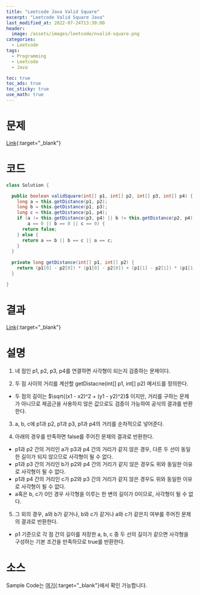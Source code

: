 ```yaml
---
title: "Leetcode Java Valid Square"
excerpt: "Leetcode Valid Square Java"
last_modified_at: 2022-07-24T13:30:00
header:
  image: /assets/images/leetcode/nvalid-square.png
categories:
  - Leetcode
tags:
  - Programming
  - Leetcode
  - Java

toc: true
toc_ads: true
toc_sticky: true
use_math: true
---
```

# 문제
[Link](https://leetcode.com/problems/valid-square/){:target="_blank"}

# 코드
```java
class Solution {

  public boolean validSquare(int[] p1, int[] p2, int[] p3, int[] p4) {
    long a = this.getDistance(p1, p2);
    long b = this.getDistance(p1, p3);
    long c = this.getDistance(p1, p4);
    if (a != this.getDistance(p3, p4) || b != this.getDistance(p2, p4) || c != this.getDistance(p2, p3) ||
        a == 0 || b == 0 || c == 0) {
      return false;
    } else {
      return a == b || b == c || a == c;
    }
  }
    
  private long getDistance(int[] p1, int[] p2) {
    return (p1[0] - p2[0]) * (p1[0] - p2[0]) + (p1[1] - p2[1]) * (p1[1] - p2[1]);
  }

}
```

# 결과
[Link](https://leetcode.com/submissions/detail/755102078/){:target="_blank"}

# 설명
1. 네 점인 p1, p2, p3, p4를 연결하면 사각형이 되는지 검증하는 문제이다.

2. 두 점 사이의 거리를 계산할 getDistacne(int[] p1, int[] p2) 메서드를 정의한다.
- 두 점의 길이는 $\sqrt{(x1 - x2)^2 + (y1 - y2)^2}$ 이지만, 거리를 구하는 문제가 아니므로 제곱근을 사용하지 않은 값으로도 검증이 가능하여 공식의 결과를 반환한다.

3. a, b, c에 p1과 p2, p1과 p3, p1과 p4의 거리를 순차적으로 넣어준다.

4. 아래의 경우를 만족하면 false를 주어진 문제의 결과로 반환한다.
- p1과 p2 간의 거리인 a가 p3과 p4 간의 거리가 같지 않은 경우, 다른 두 선이 동일한 길이가 되지 않으므로 사각형이 될 수 없다.
- p1과 p3 간의 거리인 b가 p2와 p4 간의 거리가 같지 않은 경우도 위와 동일한 이유로 사각형이 될 수 없다.
- p1과 p4 간의 거리인 c가 p2와 p3 간의 거리가 같지 않은 경우도 위와 동일한 이유로 사각형이 될 수 없다.
- a혹은 b, c가 0인 경우 사각형을 이루는 한 변의 길이가 0이므로, 사각형이 될 수 없다.

5. 그 외의 경우, a와 b가 같거나, b와 c가 같거나 a와 c가 같은지 여부를 주어진 문제의 결과로 반환한다.
- p1 기준으로 각 점 간의 길이를 저장한 a, b, c 중 두 선의 길이가 같으면 사각형을 구성하는 기본 조건을 만족하므로 true를 반환한다.

# 소스
Sample Code는 [여기](https://github.com/GracefulSoul/leetcode/blob/master/src/main/java/gracefulsoul/problems/ValidSquare.java){:target="_blank"}에서 확인 가능합니다.